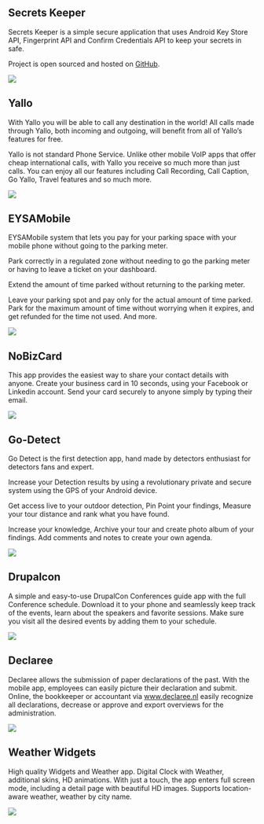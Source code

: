 

## Secrets Keeper

Secrets Keeper is a simple secure application that uses Android Key Store API, Fingerprint API and Confirm Credentials API to keep your secrets in safe.

Project is open sourced and hosted on [GitHub](https://github.com/TeamTechnologies/security-workshop-sample).

![](/assets/images/portfolio-secrets-keeper-thumbnail.png)

## Yallo

With Yallo you will be able to call any destination in the world! All calls made through Yallo, both incoming and outgoing, will benefit from all of Yallo’s features for free.

Yallo is not standard Phone Service. Unlike other mobile VoIP apps that offer cheap international calls, with Yallo you receive so much more than just calls. You can enjoy all our features including Call Recording, Call Caption, Go Yallo, Travel features and so much more.

![](/assets/images/portfolio-yallo-thumbnail.jpg)

## EYSAMobile

EYSAMobile system that lets you pay for your parking space with your mobile phone without going to the parking meter.

Park correctly in a regulated zone without needing to go the parking meter or having to leave a ticket on your dashboard.

Extend the amount of time parked without returning to the parking meter.

Leave your parking spot and pay only for the actual amount of time parked. Park for the maximum amount of time without worrying when it expires, and get refunded for the time not used. And more.

![](/assets/images/portfolio-eysa-thumbnail.jpg)

## NoBizCard

This app provides the easiest way to share your contact details with anyone.
Create your business card in 10 seconds, using your Facebook or Linkedin account.
Send your card securely to anyone simply by typing their email.

![](/assets/images/portfolio-nobizcard-thumbnail.jpg)

## Go-Detect

Go Detect is the first detection app, hand made by detectors enthusiast for detectors fans and expert.

Increase your Detection results by using a revolutionary private and secure system
using the GPS of your Android device.

Get access live to your outdoor detection, Pin Point your findings, Measure your tour distance and rank what you have found.

Increase your knowledge, Archive your tour and create photo album of your findings.
Add comments and notes to create your own agenda.

![](/assets/images/portfolio-godetect-thumbnail.jpg)

## Drupalcon

A simple and easy-to-use DrupalCon Conferences guide app with the full Conference schedule. Download it to your phone and seamlessly keep track of the events, learn about the speakers and favorite sessions. Make sure you visit all the desired events by adding them to your schedule.

![](/assets/images/portfolio-drupalcon-thumbnail.jpg)

## Declaree

Declaree allows the submission of paper declarations of the past. With the mobile app, employees can easily picture their declaration and submit. Online, the bookkeeper or accountant via www.declaree.nl easily recognize all declarations, decrease or approve and export overviews for the administration.

![](/assets/images/portfolio-declaree-thumbnail.jpg)

## Weather Widgets

High quality Widgets and Weather app. Digital Clock with Weather, additional skins, HD animations. With just a touch, the app enters full screen mode, including a detail page with beautiful HD images. Supports location-aware weather, weather by city name.

![](/assets/images/portfolio-weather-widgets-thumbnail.png)
